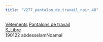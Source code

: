 ```yaml
---
title: "V277_pantalon_de_travail_noir_48"
---
```


[Vêtements](notes/equipements/L_Vetements.md) [Pantalons de travail](notes/equipements/vetements/V_PantalonsDeTravail.md)\
[S_Libre](notes/statut/S_Libre.md)\
190122 abdesselamNoamal